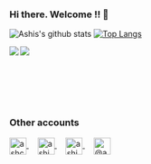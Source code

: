 
### Hi there. Welcome !! 👋
![Ashis's github stats](https://github-readme-stats.vercel.app/api?username=ashchk&show_icons=true&theme=radical)
[![Top Langs](https://github-readme-stats.vercel.app/api/top-langs/?username=ashchk&show_icons=true&theme=radical)](https://github.com/ashchk/github-readme-stats)

<p>
<a href="https://github.com/ashchk/DesignPattern">
  <img align="left" src="https://github-readme-stats.vercel.app/api/pin/?username=ashchk&show_icons=true&theme=highcontrast&repo=DesignPattern" />
</a>

<a href="https://github.com/ashchk/CodeForFun">
  <img align="left" src="https://github-readme-stats.vercel.app/api/pin/?username=ashchk&show_icons=true&theme=highcontrast&repo=CodeForFun" />
</a>

</p>
<br>
<br>
<br>
<br>
<br>
<br>

### Other accounts

<p>
  <a href="https://dev.to/ashchk" target="blank">
    <img align="center" src="https://cdn.jsdelivr.net/npm/simple-icons@3.0.1/icons/dev-dot-to.svg" alt="ashchk" height="30" width="30" />
  </a>&nbsp;&nbsp;&nbsp;
  <a href="https://twitter.com/ashischk" target="blank">
    <img align="center" src="https://cdn.jsdelivr.net/npm/simple-icons@3.0.1/icons/twitter.svg" alt="ashischk" height="30" width="30" />
  </a>&nbsp;&nbsp;&nbsp;
  <a href="https://www.linkedin.com/in/ashis-chakraborty-229b9a44" target="blank">
    <img align="center" src="https://cdn.jsdelivr.net/npm/simple-icons@3.0.1/icons/linkedin.svg" alt="ashis-chakraborty" height="30" width="30" />
  </a>&nbsp;&nbsp;&nbsp;
  <a href="https://medium.com/@ashchk" target="blank">
    <img align="center" src="https://cdn.jsdelivr.net/npm/simple-icons@3.0.1/icons/medium.svg" alt="@ashchk" height="30" width="30" />
  </a>
</p>


<!--
**ashchk/ashchk** is a ✨ _special_ ✨ repository because its `README.md` (this file) appears on your GitHub profile.
// theme can be dark, radical, merko, gruvbox, tokyonight, onedark, cobalt, synthwave, highcontrast, dracula
Here are some ideas to get you started:

- 🔭 I’m currently working on ...
- 🌱 I’m currently learning ...
- 👯 I’m looking to collaborate on ...
- 🤔 I’m looking for help with ...
- 💬 Ask me about ...
- 📫 How to reach me: ...
- 😄 Pronouns: ...
- ⚡ Fun fact: ...
-->
